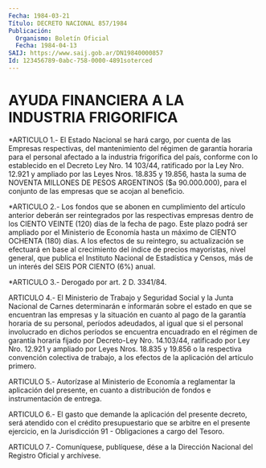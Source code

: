 ```yaml
---
Fecha: 1984-03-21
Título: DECRETO NACIONAL 857/1984
Publicación:
  Organismo: Boletín Oficial
  Fecha: 1984-04-13
SAIJ: https://www.saij.gob.ar/DN19840000857
Id: 123456789-0abc-758-0000-4891soterced
---
```

# AYUDA FINANCIERA A LA INDUSTRIA FRIGORIFICA

<a id="1"></a>
*ARTICULO  1.-  El Estado Nacional se hará cargo, por cuenta de las Empresas respectivas,  del  mantenimiento  del  régimen de garantía horaria  para el personal afectado a la industria  frigorífica  del país, conforme  con  lo  establecido  en  el  Decreto  Ley  Nro. 14 103/44, ratificado por la Ley Nro. 12.921 y ampliado por las  Leyes Nros.  18.835  y 19.856, hasta la suma de NOVENTA MILLONES DE PESOS ARGENTINOS ($a 90.000.000),  para  el  conjunto de las empresas que se acojan al beneficio.

<a id="2"></a>
*ARTICULO  2.-  Los  fondos  que  se  abonen  en  cumplimiento  del artículo  anterior    deberán  ser reintegrados por las respectivas empresas dentro de los CIENTO VEINTE  (120)  días  de  la  fecha de pago.  Este  plazo podrá ser ampliado por el Ministerio de Economía hasta un máximo  de  CIENTO OCHENTA (180) días. A los efectos de su reintegro, su actualización  se  efectuará  en  base al crecimiento del  índice de precios mayoristas, nivel general,  que  publica  el Instituto  Nacional  de Estadística y Censos, más de un interés del SEIS POR CIENTO (6%) anual.

<a id="3"></a>
*ARTICULO 3.- Derogado por art. 2 D. 3341/84.

<a id="4"></a>
ARTICULO  4.-  El  Ministerio  de  Trabajo  y Seguridad Social y la Junta Nacional de Carnes determinarán e informarán  sobre el estado en que se encuentran las empresas y la situación en cuanto  al pago de  la  garantía  horaria  de  su  personal, períodos adeudados, al igual  que  si  el  personal  involucrado  en  dichos  períodos  se encuentra encuadrado en el régimen  de  garantía horaria fijado por Decreto-Ley  Nro.  14.103/44,  ratificado por  Ley  Nro.  12.921  y ampliado  por  Leyes  Nros.  18.835    y  19.856  o  la  respectiva convención  colectiva de trabajo, a los efectos  de  la  aplicación del artículo primero.

<a id="5"></a>
ARTICULO  5.- Autorízase al Ministerio de Economía a reglamentar la aplicación  del  presente,  en  cuanto  a  distribución de fondos e instrumentación de entrega.

<a id="6"></a>
ARTICULO  6.-  El  gasto  que  demande  la  aplicación del presente decreto,  será  atendido  con  el  crédito  presupuestario  que  se arbitre  en  el  presente  ejercicio,  en  la  Jurisdicción   91  - Obligaciones a cargo del Tesoro.

<a id="7"></a>
ARTICULO  7.- Comuníquese, publíquese, dése a la Dirección Nacional del Registro Oficial y archívese.